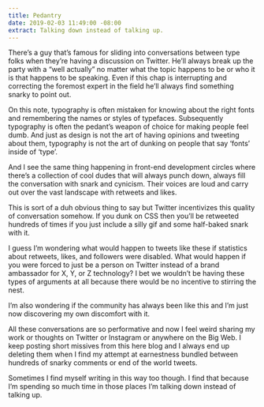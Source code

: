 ```yaml
---
title: Pedantry
date: 2019-02-03 11:49:00 -08:00
extract: Talking down instead of talking up.
---
```


There’s a guy that’s famous for sliding into conversations between type folks when they’re having a discussion on Twitter. He’ll always break up the party with a “well actually” no matter what the topic happens to be or who it is that happens to be speaking. Even if this chap is interrupting and correcting the foremost expert in the field he’ll always find something snarky to point out.

On this note, typography is often mistaken for knowing about the right fonts and remembering the names or styles of typefaces. Subsequently typography is often the pedant’s weapon of choice for making people feel dumb. And just as design is not the art of having opinions and tweeting about them, typography is not the art of dunking on people that say ‘fonts’ inside of ‘type’.

And I see the same thing happening in front-end development circles where there’s a collection of cool dudes that will always punch down, always fill the conversation with snark and cynicism. Their voices are loud and carry out over the vast landscape with retweets and likes.

This is sort of a duh obvious thing to say but Twitter incentivizes this quality of conversation somehow. If you dunk on CSS then you’ll be retweeted hundreds of times if you just include a silly gif and some half-baked snark with it. 

I guess I’m wondering what would happen to tweets like these if statistics about retweets, likes, and followers were disabled. What would happen if you were forced to just be a person on Twitter instead of a brand ambassador for X, Y, or Z technology? I bet we wouldn’t be having these types of arguments at all because there would be no incentive to stirring the nest.

I’m also wondering if the community has always been like this and I’m just now discovering my own discomfort with it.

All these conversations are so performative and now I feel weird sharing my work or thoughts on Twitter or Instagram or anywhere on the Big Web. I keep posting short missives from this here blog and I always end up deleting them when I find my attempt at earnestness bundled between hundreds of snarky comments or end of the world tweets.

Sometimes I find myself writing in this way too though. I find that because I’m spending so much time in those places I’m talking down instead of talking up.
